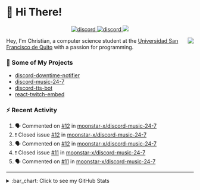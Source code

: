 # :wave: Hi There!

<p align="center">
  <a href="https://discord.gg/mhj3Zsv">
    <img alt="discord" src="https://img.shields.io/discord/730998659008823296.svg?label=&logo=discord&logoColor=ffffff&color=7389D8&labelColor=6A7EC2"/>
  </a>
  <a href="https://twitter.com/moonstar_x99">
    <img alt="discord" src="https://img.shields.io/twitter/follow/moonstar_x99?label=Follow%20Me%21&style=social"/>
  </a>
  <a href="https://badges.pufler.dev">
    <img src="https://badges.pufler.dev/visits/moonstar-x/moonstar-x?style=flat&logo=github">
  </a>
</p>

<img align="right" src="https://media.tenor.com/images/cb8fb20986aac7eef75c8ce6bc3997c0/tenor.gif" />

Hey, I'm Christian, a computer science student at the [Universidad San Francisco de Quito](http://www.usfq.edu.ec/Paginas/Inicio.aspx) with a passion for programming.

### :rocket: Some of My Projects

* [discord-downtime-notifier](https://github.com/moonstar-x/discord-downtime-notifier)
* [discord-music-24-7](https://github.com/moonstar-x/discord-music-24-7)
* [discord-tts-bot](https://github.com/moonstar-x/discord-tts-bot)
* [react-twitch-embed](https://github.com/moonstar-x/react-twitch-embed)

### :zap: Recent Activity

<!--START_SECTION:activity-->
1. 🗣 Commented on [#12](https://github.com//moonstar-x/discord-music-24-7/issues/12) in [moonstar-x/discord-music-24-7](https://github.com//moonstar-x/discord-music-24-7)
2. ❗️ Closed issue [#12](https://github.com//moonstar-x/discord-music-24-7/issues/12) in [moonstar-x/discord-music-24-7](https://github.com//moonstar-x/discord-music-24-7)
3. 🗣 Commented on [#12](https://github.com//moonstar-x/discord-music-24-7/issues/12) in [moonstar-x/discord-music-24-7](https://github.com//moonstar-x/discord-music-24-7)
4. ❗️ Closed issue [#11](https://github.com//moonstar-x/discord-music-24-7/issues/11) in [moonstar-x/discord-music-24-7](https://github.com//moonstar-x/discord-music-24-7)
5. 🗣 Commented on [#11](https://github.com//moonstar-x/discord-music-24-7/issues/11) in [moonstar-x/discord-music-24-7](https://github.com//moonstar-x/discord-music-24-7)
<!--END_SECTION:activity-->

---

<details>
  <summary>
    :bar_chart: Click to see my GitHub Stats
  </summary>
  <p align="center">
    <br>
    <img alt="GitHub Stats" src="https://github-readme-stats.vercel.app/api?username=moonstar-x&count_private=true&show_icons=true&theme=dracula" />
    <br>
    <img alt="GitHub Top Languages" src="https://github-readme-stats.vercel.app/api/top-langs/?username=moonstar-x&layout=compact&theme=dracula" />
  </p>
</details>
